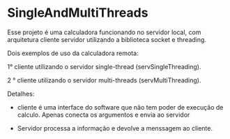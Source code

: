 # SingleAndMultiThreads
Esse projeto é uma calculadora funcionando no servidor local, com arquitetura cliente servidor utilizando a biblioteca socket e threading.

Dois exemplos de uso da calculadora remota:

1°   cliente utilizando o servidor single-thread (servSingleThreading).

2 °  cliente utilizando o servidor multi-threads (servMultiThreading).

Detalhes:
* cliente é uma interface do software que não tem poder de execução de calculo. Apenas conecta os argumentos e envia ao servidor

* Servidor processa a informação e devolve a menssagem ao cliente.


